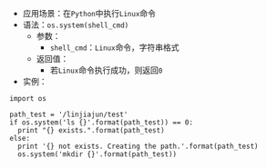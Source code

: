 * 应用场景：在`Python`中执行`Linux`命令
* 语法：`os.system(shell_cmd)`
  * 参数：
    * `shell_cmd`：`Linux`命令，字符串格式
  * 返回值：
    * 若`Linux`命令执行成功，则返回`0`
* 实例：
```
import os

path_test = '/linjiajun/test'
if os.system('ls {}'.format(path_test)) == 0:
  print "{} exists.".format(path_test)
else:
  print '{} not exists. Creating the path.'.format(path_test)
  os.system('mkdir {}'.format(path_test))
```

